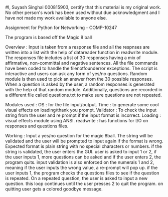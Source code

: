 #I, Suyash Singhal 000815903, certify that this material is my original work. No other person's work has been used without due acknowledgment and I have not made my work available to anyone else.

Assignment for Python for Networking - COMP-10247

The program is based off the Magic 8 ball

Overview : 
Input is taken from a response file and all the respnses are written into a list with the help of datareader function in readwrite module.
The responses file includes a list of 30 responses having a mix of affirmative, non-committal and negative sentences.
All the file commands have been coded to handle the filenotfounderror exceptions.
The script is interactive and users can ask any form of yes/no questions.
Random module is then used to pick an answer from the 30 possible responses.
When a question is asked by the user, a random responses is generated with the help of that random module.
Additionally, questions are recorded in a different file called questions.txt to make sure questions are not repeated.

Modules used : 
OS : for the file input/output.
Time : to generate some cool visual effects on loading/thank you prompt.
Validator : To check the input string from the user and re prompt if the input format is incorrect.
Loading : visual effects module using ANSI.
readwrite : has functions for I/O on responses and questions files.

Working : 
Input a yes/no question for the magic 8ball.
The string will be validated and the user will be prompted to input again if the format is wrong. Expected format is plain string with no special characters or numbers.
if the string is validated, the user enters the GUI.
user is asked to input 1 or 2, if the user inputs 1, more questions can be asked and if the user enters 2, the program quits.
input validation is also enforced on the numerals 1 and 2, meaning if the user inputs the wrong value, a re-prompt will pop up.
if the user inputs 1, the program checks the questions files to see if the question is repeated.
On a repeated question, the user is asked to input a new question.
this loop continues until the user presses 2 to quit the program.
on quitting user gets a colored goodbye message.
